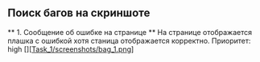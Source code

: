 ## Поиск багов на скриншоте

** 1. Сообщение об ошибке на странице ** На странице отображается плашка с ошибкой хотя станица отображается корректно.
Приоритет: high
[][[Task_1/screenshots/bag_1.png](https://github.com/MorevDA/AvitoTech_QA-trainee/blob/24ad0b41cd737f82d2b71af56e4af15bbbc22d09/Task_1/screenshots/bag_1.png)]
